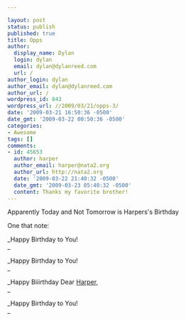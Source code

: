 ```yaml
---

layout: post
status: publish
published: true
title: Opps
author:
  display_name: Dylan
  login: dylan
  email: dylan@dylanreed.com
  url: /
author_login: dylan
author_email: dylan@dylanreed.com
author_url: /
wordpress_id: 843
wordpress_url: //2009/03/21/opps-3/
date: '2009-03-21 16:50:36 -0500'
date_gmt: '2009-03-22 00:50:36 -0500'
categories:
- Awesome
tags: []
comments:
- id: 45653
  author: harper
  author_email: harper@nata2.org
  author_url: http://nata2.org
  date: '2009-03-22 21:40:32 -0500'
  date_gmt: '2009-03-23 05:40:32 -0500'
  content: Thanks my favorite brother!
---
```


Apparently Today and Not Tomorrow is Harpers's Birthday  


One that note:  


_Happy Birthday to You!  
_

_Happy Birthday to You!  
_

_Happy Biiirthday Dear [Harper][1],  
_

   [1]: http://www.nata2.org

_Happy Birthday to You!  
_

 
